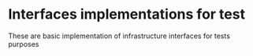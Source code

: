 # Interfaces implementations for test

These are basic implementation of infrastructure interfaces for tests purposes